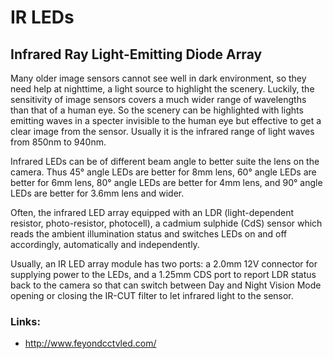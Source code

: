 IR LEDs
=======

Infrared Ray Light-Emitting Diode Array
---------------------------------------

Many older image sensors cannot see well in dark environment, so they need
help at nighttime, a light source to highlight the scenery. Luckily, the
sensitivity of image sensors covers a much wider range of wavelengths than
that of a human eye. So the scenery can be highlighted with lights emitting
waves in a specter invisible to the human eye but effective to get a clear
image from the sensor. Usually it is the infrared range of light waves from
850nm to 940nm.

Infrared LEDs can be of different beam angle to better suite the lens on the
camera. Thus 45° angle LEDs are better for 8mm lens, 60° angle LEDs are better
for 6mm lens, 80° angle LEDs are better for 4mm lens, and 90° angle LEDs are
better for 3.6mm lens and wider.

Often, the infrared LED array equipped with an LDR (light-dependent resistor,
photo-resistor, photocell), a cadmium sulphide (CdS) sensor which reads the
ambient illumination status and switches LEDs on and off accordingly,
automatically and independently.

Usually, an IR LED array module has two ports: a 2.0mm 12V connector for
supplying power to the LEDs, and a 1.25mm CDS port to report LDR status back
to the camera so that can switch between Day and Night Vision Mode opening or
closing the IR-CUT filter to let infrared light to the sensor.

### Links:

- <http://www.feyondcctvled.com/>
